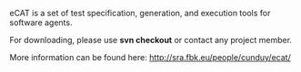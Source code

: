 eCAT is a set of test specification, generation, and execution tools for software agents.

For downloading, please use **svn checkout** or contact any project member.

More information can be found here: http://sra.fbk.eu/people/cunduy/ecat/



